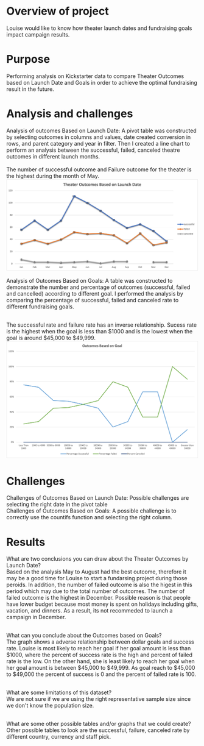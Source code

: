 # Overview of project 
Louise would like to know how theater launch dates and fundraising goals impact campaign results. 
# Purpose
Performing analysis on Kickstarter data to compare Theater Outcomes based on Launch Date and Goals in order to achieve the optimal fundraising result in the future.  
# Analysis and challenges 
Analysis of outcomes Based on Launch Date: A pivot table was constructed by selecting outcomes in columns and values, date created conversion in rows, and parent category and year in filter. Then I created a line chart to perform an analysis between the successful, failed, canceled theatre outcomes in different launch months.   
<br />The number of successful outcome and Failure outcome for the theater is the highest during the month of May.  
![Theater_Outcomes_vs_Launch.png](Theater_Outcomes_vs_Launch.png) 

Analysis of Outcomes Based on Goals: A table was constructed to demonstrate the number and percentage of outcomes (successful, failed and cancelled) according to different goal. I performed the analysis by comparing the percentage of successful, failed and canceled rate to different fundraising goals. 

<br />The successful rate and failure rate has an inverse relationship.  Sucess rate is the highest when the goal is less than $1000 and is the lowest when the goal is around $45,000 to $49,999.
![Outcomes_vs_Goal.png](Outcomes_vs_Goal.png)
# Challenges 
Challenges of Outcomes Based on Launch Date: Possible challenges are selecting the right date in the pivot table
<br />Challenges of Outcomes Based on Goals: A possible challenge is to correctly use the countifs function and selecting the right column.  

# Results
What are two conclusions you can draw about the Theater Outcomes by Launch Date?
<br /> Based on the analysis May to August had the best outcome, therefore it may be a good time for Louise to start a fundarsing project during those peroids. In addition, the number of failed outcome is also the higest in this period which may due to the total number of outcomes. The number of failed outcome is the highest in December. Possible reason is that people have lower budget because most money is spent on holidays including gifts, vacation, and dinners. As a result, its not recommeded to launch a campaign in December.

<br />What can you conclude about the Outcomes based on Goals?
<br />The graph shows a adverse relationship between dollar goals and success rate. Louise is most likely to reach her goal if her goal amount is less than $1000, where the percent of success rate is the high and percent of failed rate is the low. On the other hand, she is least likely to reach her goal when her goal amount is between $45,000 to $49,999. As goal reach to $45,000 to $49,000 the percent of success is 0 and the percent of failed rate is 100. 

<br />What are some limitations of this dataset?
<br />We are not sure if we are using the right representative sample size since we don't know the population size.  

<br />What are some other possible tables and/or graphs that we could create?
<br />Other possible tables to look are the successful, failure, canceled rate by different country, currency and staff pick.  
